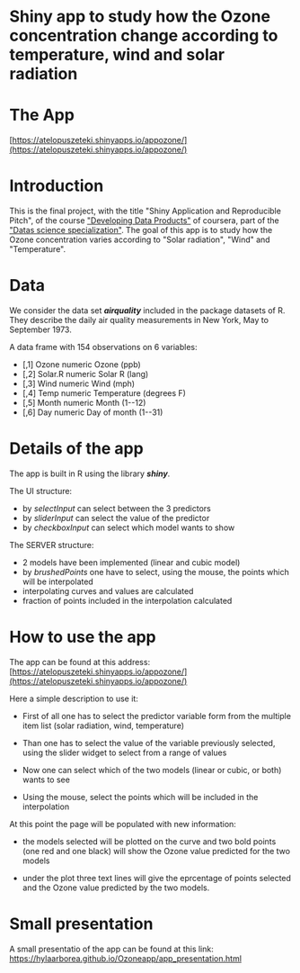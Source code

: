 # Shiny app to study how the Ozone concentration change according to temperature, wind and solar radiation

# The App

[https://atelopuszeteki.shinyapps.io/appozone/](https://atelopuszeteki.shinyapps.io/appozone/)

# Introduction

This is the final project, with the title "Shiny Application and Reproducible Pitch", of the course
["Developing Data Products"](https://www.coursera.org/learn/data-products)
of coursera, part of the 
["Datas science specialization"](https://www.coursera.org/specializations/jhu-data-science). The goal of this app is to study how the Ozone concentration varies according to "Solar radiation", "Wind" and "Temperature".


# Data

We consider the data set ***airquality*** included in the package datasets of R.
They describe the daily air quality measurements in New York, May to September 1973.

A data frame with 154 observations on 6 variables:


- [,1]	Ozone	 numeric	 Ozone (ppb)
- [,2]	Solar.R	 numeric	 Solar R (lang)
- [,3]	Wind	 numeric	 Wind (mph)
- [,4]	Temp	 numeric	 Temperature (degrees F)
- [,5]	Month	 numeric	 Month (1--12)
- [,6]	Day	     numeric	 Day of month (1--31)


# Details of the app

The app is built in R using the library ***shiny***. 

The UI structure:

- by *selectInput* can select between the 3 predictors
- by *sliderInput* can select the value of the predictor
- by *checkboxInput* can select which model wants to show

The SERVER structure:

- 2 models have been implemented (linear and cubic model)
- by *brushedPoints* one have to select, using the mouse, the points which will be interpolated
- interpolating curves and values are calculated
- fraction of points included in the interpolation calculated


# How to use the app

The app can be found at this address: 
[https://atelopuszeteki.shinyapps.io/appozone/](https://atelopuszeteki.shinyapps.io/appozone/)


Here a simple description to use it:

- First of all one has to select the predictor variable form from the multiple item list (solar radiation, wind, temperature)

- Than one has to select the value of the variable previously selected, using
the slider widget to select from a range of values

- Now one can select which of the two models (linear or cubic, or both) wants
to see

- Using the mouse, select the points which will be included in the interpolation

At this point the page will be populated with new information:

- the models selected will be plotted on the curve and two bold points (one red and one black) will show the Ozone  value predicted for the two models

- under the plot three text lines will give the eprcentage of points selected and the Ozone value predicted by the two models.




# Small presentation

A small presentatio of the app can be found at this link:
https://hylaarborea.github.io/Ozoneapp/app_presentation.html

